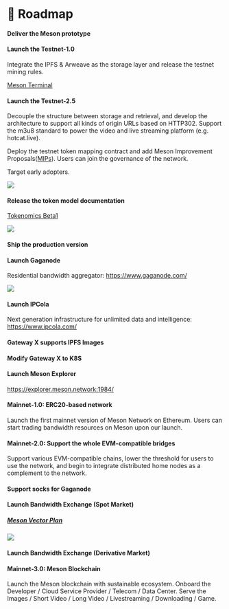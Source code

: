 # 🚀 Roadmap

<el-timeline style="margin-top: 35px;">
    <el-timeline-item timestamp="2020" placement="top" :hollow="false" type="success">
        <el-card>
            <h4>Deliver the Meson prototype</h4>
        </el-card>
    </el-timeline-item>
    <el-timeline-item timestamp="2021" placement="top" :hollow="false" type="success">
        <el-card>
            <h4>Launch the Testnet-1.0</h4>
            <p>Integrate the IPFS & Arweave as the storage layer and release the testnet mining rules.</p>
            <p><a target="_blank" href="https://github.com/daqnext/meson-terminal">Meson Terminal</a></p>
        </el-card>
        <el-card>
            <h4>Launch the Testnet-2.5</h4>
            <p>Decouple the structure between storage and retrieval, and develop the architecture to support all kinds of origin URLs based on HTTP302.
            Support the m3u8 standard to power the video and live streaming platform (e.g. hotcat.live).</p>
            <p>Deploy the testnet token mapping contract and add Meson Improvement Proposals(<a href="https://github.com/daqnext/MIP">MIPs</a>).
            Users can join the governance of the network.</p>
            <p>Target early adopters.</p>
            <img src="@source/images/roadmap/node-stats.png">
        </el-card>
    </el-timeline-item>
    <el-timeline-item timestamp="2022" placement="top" :hollow="false" type="success">
        <el-card>
            <h4>Release the token model documentation</h4>
            <p><a href="https://blog.meson.network/blog/2022-12-07-tokenomics-beta1">Tokenomics Beta1</a></p>
            <img src="@source/images/roadmap/tokenomics-beta1.jpeg">
        </el-card>
        <el-card>
            <h4>Ship the production version</h4>
        </el-card>
    </el-timeline-item>
    <el-timeline-item timestamp="2023" placement="top" :hollow="false" type="success">
        <el-card>
            <h4>Launch Gaganode</h4>
            <p>Residential bandwidth aggregator: <a href="https://www.gaganode.com/">https://www.gaganode.com/</a></p>
            <img src="@source/images/roadmap/gaganode-running.png">
        </el-card>
        <el-card>
            <h4>Launch IPCola</h4>
            <p>Next generation infrastructure for unlimited data and intelligence: <a href="https://www.ipcola.com/">https://www.ipcola.com/</a></p>
        </el-card>
        <el-card>
            <h4>Gateway X supports IPFS Images</h4>
        </el-card>
        <el-card>
            <h4>Modify Gateway X to K8S</h4>
        </el-card>
        <el-card>
            <h4>Launch Meson Explorer</h4>
            <p><a href="https://explorer.meson.network:1984/">https://explorer.meson.network:1984/</a></p>
        </el-card>
        <el-card>
            <h4>Mainnet-1.0: ERC20-based network</h4>
            <p>Launch the first mainnet version of Meson Network on Ethereum. Users can start trading bandwidth resources on Meson upon our launch.</p>
        </el-card>
    </el-timeline-item>
    <el-timeline-item timestamp="2024" placement="top" :hollow="true" type="primary">
        <el-card>
            <h4>Mainnet-2.0: Support the whole EVM-compatible bridges</h4>
            <p>Support various EVM-compatible chains, lower the threshold for users to use the network, and begin to integrate distributed home nodes as a complement to the network.</p>
        </el-card>
        <el-card>
            <h4>Support socks for Gaganode</h4>
        </el-card>
        <el-card>
            <h4>Launch Bandwidth Exchange (Spot Market)</h4>
            <a href="https://blog.meson.network/blog/2023-07-12-meson-vector-plan-v1"><h5>Meson Vector Plan</h5></a>
            <img src="@source/images/roadmap/meson-vector-plan.png">
        </el-card>
        <el-card>
            <h4>Launch Bandwidth Exchange (Derivative Market)</h4>
        </el-card>
    </el-timeline-item>
    <el-timeline-item timestamp="2025" placement="top" :hollow="true" type="primary">
        <el-card>
            <h4>Mainnet-3.0: Meson Blockchain</h4>
            <p>
            Launch the Meson blockchain with sustainable ecosystem.
            Onboard the Developer / Cloud Service Provider / Telecom / Data Center.
            Serve the Images / Short Video / Long Video / Livestreaming / Downloading / Game.
            </p>
        </el-card>
    </el-timeline-item>
    <el-timeline-item timestamp="..." placement="top" :hollow="true" type="info"></el-timeline-item>
    <el-timeline-item timestamp="..." placement="top" :hollow="true" type="success"></el-timeline-item>
    <el-timeline-item timestamp="..." placement="top" :hollow="true" type="primary"></el-timeline-item>
</el-timeline>